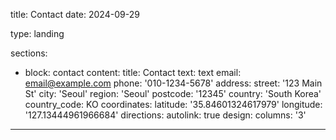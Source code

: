 title: Contact
date: 2024-09-29

type: landing

sections:
  - block: contact
    content:
      title: Contact
      text: text
      email: email@example.com
      phone: '010-1234-5678'
      address:
        street: '123 Main St'
        city: 'Seoul'
        region: 'Seoul'
        postcode: '12345'
        country: 'South Korea'
        country_code: KO
      coordinates:
        latitude: '35.84601324617979'
        longitude: '127.13444961966684'
      directions: 
      autolink: true
    design:
      columns: '3'
---